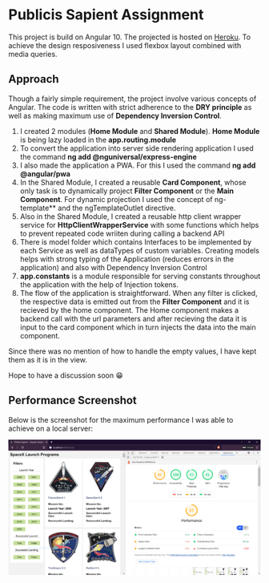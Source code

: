 # Publicis Sapient Assignment
This project is build on Angular 10. The projected is hosted on [Heroku](https://demo-ps-rahul.herokuapp.com/). To achieve the design resposiveness I used flexbox layout combined with media queries.

## Approach
Though a fairly simple requirement, the project involve various concepts of Angular. The code is written with strict adherence to the **DRY principle**  as well as making maximum use of **Dependency Inversion Control**.

1. I created 2 modules (**Home Module** and **Shared Module**). **Home Module** is being lazy loaded in the **app.routing.module** 
2. To convert the application into server side rendering application I used the command **ng add @nguniversal/express-engine**
3. I also made the application a PWA. For this I used the command **ng add @angular/pwa**
4. In the Shared Module, I created a reusable **Card Component**, whose only task is to dynamically project **Filter Component** or the **Main Component**. For dynamic projection I used the concept of ng-template** and the ngTemplateOutlet directive.
5. Also in the Shared Module, I created a reusable http client wrapper service for **HttpClientWrapperService** with some functions which helps to prevent repeated code wriiten during calling a backend API
6. There is model folder which contains Interfaces to be implemented by each Service as well as dataTypes of custom variables. Creating models helps with strong typing of the Application (reduces errors in the application) and also with Dependency Inversion Control
7. **app.constants** is a module responsible for serving constants throughout the application with the help of Injection tokens.
8. The flow of the application is straightforward. When any filter is clicked, the respective data is emitted out from the **Filter Component** and it is recieved by the home component. The Home component makes a backend call with the url parameters and after recieving the data it is input to the card component which in turn injects the data into the main component.

Since there was no mention of how to handle the empty values, I have kept them as it is in the view. 

Hope to have a discussion soon 😁 

## Performance Screenshot
Below is the screenshot for the maximum performance I was able to achieve on a local server:


![Performance Screenshot](https://github.com/rahul11gupta/publicis-sapient-assignment/blob/master/Performance.PNG)

